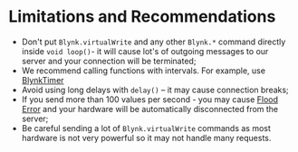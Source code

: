 # Limitations and Recommendations

* Don't put `Blynk.virtualWrite` and any other `Blynk.*` command directly inside `void loop()`- it will cause lot's of outgoing messages to our server and your connection will be terminated;
* We recommend calling functions with intervals. For example, use [BlynkTimer](../api/blynk-timer.md)
* Avoid using long delays with `delay()` – it may cause connection breaks;
* If you send more than 100 values per second - you may cause [Flood Error](https://docs.blynk.io/en/troubleshooting/developer-mode#flood-error) and your hardware will be automatically disconnected from the server;
* Be careful sending a lot of `Blynk.virtualWrite` commands as most hardware is not very powerful so it may not handle many requests.

